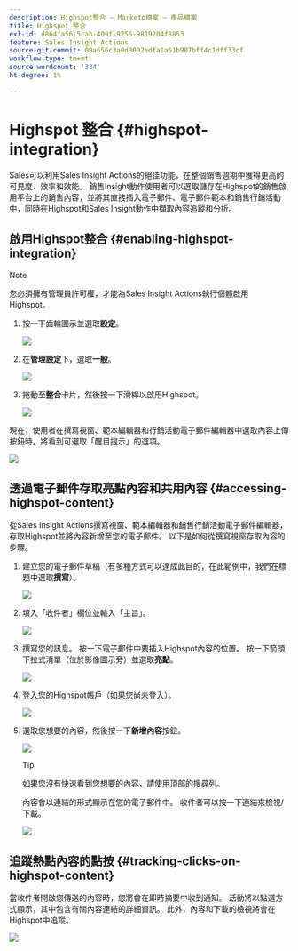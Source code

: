 ```yaml
---
description: Highspot整合 — Marketo檔案 — 產品檔案
title: Highspot 整合
exl-id: d864fa56-5cab-409f-9256-9819204f8853
feature: Sales Insight Actions
source-git-commit: 09a656c3a0d0002edfa1a61b987bff4c1dff33cf
workflow-type: tm+mt
source-wordcount: '334'
ht-degree: 1%

---
```


# Highspot 整合 {#highspot-integration}

Sales可以利用Sales Insight Actions的絕佳功能，在整個銷售週期中獲得更高的可見度、效率和效能。 銷售Insight動作使用者可以選取儲存在Highspot的銷售啟用平台上的銷售內容，並將其直接插入電子郵件、電子郵件範本和銷售行銷活動中，同時在Highspot和Sales Insight動作中擷取內容追蹤和分析。

## 啟用Highspot整合 {#enabling-highspot-integration}

>[!NOTE]
>
>您必須擁有管理員許可權，才能為Sales Insight Actions執行個體啟用Highspot。

1. 按一下齒輪圖示並選取&#x200B;**設定**。

   ![](assets/highspot-integration-1.png)

1. 在&#x200B;**管理設定**&#x200B;下，選取&#x200B;**一般**。

   ![](assets/highspot-integration-2.png)

1. 捲動至&#x200B;**整合**&#x200B;卡片，然後按一下滑桿以啟用Highspot。

   ![](assets/highspot-integration-3.png)

現在，使用者在撰寫視窗、範本編輯器和行銷活動電子郵件編輯器中選取內容上傳按鈕時，將看到可選取「醒目提示」的選項。

![](assets/highspot-integration-4.png)

## 透過電子郵件存取亮點內容和共用內容 {#accessing-highspot-content}

從Sales Insight Actions撰寫視窗、範本編輯器和銷售行銷活動電子郵件編輯器，存取Highspot並將內容新增至您的電子郵件。 以下是如何從撰寫視窗存取內容的步驟。

1. 建立您的電子郵件草稿（有多種方式可以達成此目的，在此範例中，我們在標題中選取&#x200B;**撰寫**）。

   ![](assets/highspot-integration-5.png)

1. 填入「收件者」欄位並輸入「主旨」。

   ![](assets/highspot-integration-6.png)

1. 撰寫您的訊息。 按一下電子郵件中要插入Highspot內容的位置。 按一下箭頭下拉式清單（位於影像圖示旁）並選取&#x200B;**亮點**。

   ![](assets/highspot-integration-7.png)

1. 登入您的Highspot帳戶（如果您尚未登入）。

   ![](assets/highspot-integration-8.png)

1. 選取您想要的內容，然後按一下&#x200B;**新增內容**&#x200B;按鈕。

   ![](assets/highspot-integration-9.png)

   >[!TIP]
   >
   >如果您沒有快速看到您想要的內容，請使用頂部的搜尋列。

   內容會以連結的形式顯示在您的電子郵件中。 收件者可以按一下連結來檢視/下載。

   ![](assets/highspot-integration-10.png)

## 追蹤熱點內容的點按 {#tracking-clicks-on-highspot-content}

當收件者開啟您傳送的內容時，您將會在即時摘要中收到通知。 活動將以點選方式顯示，其中包含有關內容連結的詳細資訊。 此外，內容和下載的檢視將會在Highspot中追蹤。

![](assets/highspot-integration-11.png)
